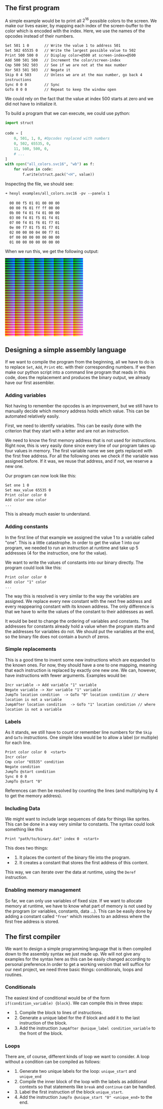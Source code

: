 ## The first program

A simple example would be to print all $2^{16}$ possible colors to the screen.
We make our lives easier, by mapping each index of the screen-buffer to the
color which is encoded with the index. Here, we use the names of the opcodes
instead of their numbers.

```
Set 501 1 0       // Write the value 1 to address 501
Set 502 65535 0   // Write the largest possible value to 502
Print 500 500 0   // Display color=@500 at screen-index=@500
Add 500 501 500   // Increment the color/screen-index
Cmp 500 502 503   // See if we are not at the max number
Xor 503 501 503   // Negate it
Skip 0 4 503      // Unless we are at the max number, go back 4 instructions
Sync 0 0 0        // Sync 
GoTo 0 0 0        // Repeat to keep the window open
```

We could rely on the fact that the value at index 500 starts at zero and we did
not have to initialize it.

To build a program that we can execute, we could use python:

```python
import struct

code = [
    0, 501, 1, 0, #Opcodes replaced with numbers
    0, 502, 65535, 0,
    11, 500, 500, 0,
    # ...
]
with open("all_colors.svc16", "wb") as f:
    for value in code:
        f.write(struct.pack("<H", value))

```

Inspecting the file, we should see:

```ansi
➜ hexyl examples/all_colors.svc16 -pv --panels 1

  00 00 f5 01 01 00 00 00
  00 00 f6 01 ff ff 00 00
  0b 00 f4 01 f4 01 00 00
  03 00 f4 01 f5 01 f4 01
  07 00 f4 01 f6 01 f7 01
  0e 00 f7 01 f5 01 f7 01
  02 00 00 00 04 00 f7 01
  0f 00 00 00 00 00 00 00
  01 00 00 00 00 00 00 00
```

When we run this, we get the following output:

![All colors](specification/colors_scaled.png)

## Designing a simple assembly language

If we want to compile the program from the beginning, all we have to do is to
replace `Set`, `Add`, `Print` etc. with their corresponding numbers. If we then
make our python script into a command line program that reads in this code, does
the replacement and produces the binary output, we already have our first
assembler.

### Adding variables

Not having to remember the opcodes is an improvement, but we still have to
manually decide which memory address holds which value. This can be automated
relatively easily.

First, we need to identify variables. This can be easily done with the criterion
that they start with a letter and are not an instruction.

We need to know the first memory address that is not used for instructions.
Right now, this is very easily done since every line of our program takes up
four values in memory. The first variable name we see gets replaced with the
first free address. For all the following ones we check if the variable was
assigned before. If it was, we reuse that address, and if not, we reserve a new
one.

Our program can now look like this:

```
Set one 1 0       
Set max_value 65535 0   
Print color color 0   
Add color one color   
...

```

This is already much easier to understand.

### Adding constants

In the first line of that example we assigned the value 1 to a variable called
"one". This is a little catastrophe. In order to get the value 1 into our
program, we needed to run an instruction at runtime and take up 5 addresses (4
for the instruction, one for the value).

We want to write the values of constants into our binary directly. The program
could look like this:

```
Print color color 0   
Add color "1" color   
...

```

The way this is resolved is very similar to the way the variables are assigned.
We replace every new constant with the next free address and every reappearing
constant with its known address. The only difference is that we have to write
the values of the constant to their addresses as well.

It would be best to change the ordering of variables and constants. The
addresses for constants already hold a value when the program starts and the
addresses for variables do not. We should put the variables at the end, so the
binary file does not contain a bunch of zeros.

### Simple replacements

This is a good time to invent some new instructions which are expanded to the
known ones. For now, they should have a one to one mapping, meaning that each
instruction is replaced by exactly one new one. We can, however, have
instructions with fewer arguments. Examples would be:

```
Incr variable -> Add variable "1" variable
Negate variable -> Xor variable "1" variable
JumpTo location condition  -> GoTo "0" location condition // where location is not a variable
JumpAfter location condition  -> GoTo "1" location condition // where location is not a variable

```

### Labels

As it stands, we still have to count or remember line numbers for the `Skip` and
`GoTo` instructions. One simple Idea would be to allow a label (or multiple) for
each line.

```
Print color color 0  <start>
Incr color    
Cmp color "65535" condition   
Negate condition
JumpTo @start condition   
Sync 0 0 0        
JumpTo @start "0"       
```

References can then be resolved by counting the lines (and multiplying by 4 to
get the memory address).

### Including Data

We might want to include large sequences of data for things like sprites. This
can be done in a way very similar to constants. The syntax could look something
like this

```
Print "path/to/binary.dat" index 0  <start>
```

This does two things:

- 1. It places the content of the binary file into the program.
- 2. It creates a constant that stores the first address of this content.

This way, we can iterate over the data at runtime, using the `Deref`
instruction.

### Enabling memory management

So far, we can only use variables of fixed size. If we want to allocate memory
at runtime, we have to know what part of memory is not used by the program (or
variables, constants, data ...). This can be easily done by adding a constant
called `"free"` which resolves to an address where the first free address is
stored.

## The first compiler

We want to design a simple programming language that is then compiled down to
the assembly syntax we just made up. We will not give any examples for the
syntax here as this can be easily changed according to personal preference.In
order to get a working version that will suffice for our next project, we need
three basic things: conditionals, loops and routines.

### Conditionals

The easiest kind of conditional would be of the form
`if(condition_variable) {block}`. We can compile this in three steps:

- 1. Compile the block to lines of instructions.
- 2. Generate a unique label for the if block and add it to the last instruction
     of the block.
- 3. Add the instruction `JumpAfter @unique_label condition_variable` to the
     front of the block.

### Loops

There are, of course, different kinds of loop we want to consider. A loop
without a condition can be compiled as follows:

- 1. Generate two unique labels for the loop: `unique_start` and `unique_end`
- 2. Compile the inner block of the loop with the labels as additional contexts
     so that statements like `break` and `continue` can be handled.
- 3. Label the first instruction of the block `unique_start`.
- 4. Add the instruction `JumpTo @unique_start "0" <unique_end>` to the end.
